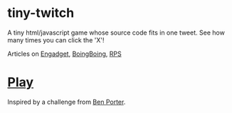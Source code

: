 # tiny-twitch
A tiny html/javascript game whose source code fits in one tweet.  See how many times you can click the 'X'!

Articles on [Engadget](http://www.engadget.com/2015/07/01/tiny-twitch-140-character-video-game/), [BoingBoing](http://boingboing.net/2015/06/30/tiny-twitch.html), [RPS](http://www.rockpapershotgun.com/2015/06/30/tiny-twitch/)

# [Play](http://www.alexyoder.net/tiny-twitch.html)

Inspired by a challenge from [Ben Porter](http://www.twitter.com/eigenbom).
